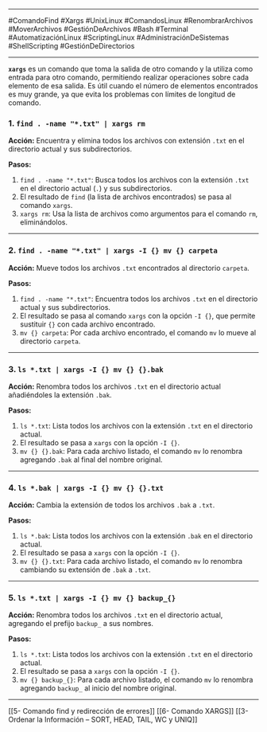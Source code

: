 
---

#ComandoFind #Xargs #UnixLinux #ComandosLinux #RenombrarArchivos #MoverArchivos #GestiónDeArchivos #Bash #Terminal #AutomatizaciónLinux #ScriptingLinux #AdministraciónDeSistemas #ShellScripting #GestiónDeDirectorios

---

**`xargs`** es un comando que toma la salida de otro comando y la utiliza como entrada para otro comando, permitiendo realizar operaciones sobre cada elemento de esa salida. Es útil cuando el número de elementos encontrados es muy grande, ya que evita los problemas con límites de longitud de comando.

### 1. **`find . -name "*.txt" | xargs rm`**

**Acción:** Encuentra y elimina todos los archivos con extensión `.txt` en el directorio actual y sus subdirectorios.

**Pasos:**

1. `find . -name "*.txt"`: Busca todos los archivos con la extensión `.txt` en el directorio actual (`.`) y sus subdirectorios.
2. El resultado de `find` (la lista de archivos encontrados) se pasa al comando `xargs`.
3. `xargs rm`: Usa la lista de archivos como argumentos para el comando `rm`, eliminándolos.

---

### 2. **`find . -name "*.txt" | xargs -I {} mv {} carpeta`**

**Acción:** Mueve todos los archivos `.txt` encontrados al directorio `carpeta`.

**Pasos:**

1. `find . -name "*.txt"`: Encuentra todos los archivos `.txt` en el directorio actual y sus subdirectorios.
2. El resultado se pasa al comando `xargs` con la opción `-I {}`, que permite sustituir `{}` con cada archivo encontrado.
3. `mv {} carpeta`: Por cada archivo encontrado, el comando `mv` lo mueve al directorio `carpeta`.

---

### 3. **`ls *.txt | xargs -I {} mv {} {}.bak`**

**Acción:** Renombra todos los archivos `.txt` en el directorio actual añadiéndoles la extensión `.bak`.

**Pasos:**

1. `ls *.txt`: Lista todos los archivos con la extensión `.txt` en el directorio actual.
2. El resultado se pasa a `xargs` con la opción `-I {}`.
3. `mv {} {}.bak`: Para cada archivo listado, el comando `mv` lo renombra agregando `.bak` al final del nombre original.

---

### 4. **`ls *.bak | xargs -I {} mv {} {}.txt`**

**Acción:** Cambia la extensión de todos los archivos `.bak` a `.txt`.

**Pasos:**

1. `ls *.bak`: Lista todos los archivos con la extensión `.bak` en el directorio actual.
2. El resultado se pasa a `xargs` con la opción `-I {}`.
3. `mv {} {}.txt`: Para cada archivo listado, el comando `mv` lo renombra cambiando su extensión de `.bak` a `.txt`.

---

### 5. **`ls *.txt | xargs -I {} mv {} backup_{}`**

**Acción:** Renombra todos los archivos `.txt` en el directorio actual, agregando el prefijo `backup_` a sus nombres.

**Pasos:**

1. `ls *.txt`: Lista todos los archivos con la extensión `.txt` en el directorio actual.
2. El resultado se pasa a `xargs` con la opción `-I {}`.
3. `mv {} backup_{}`: Para cada archivo listado, el comando `mv` lo renombra agregando `backup_` al inicio del nombre original.

---


[[5- Comando find y redirección de errores]]
[[6- Comando XARGS]]
[[3- Ordenar la Información – SORT, HEAD, TAIL, WC y UNIQ]]